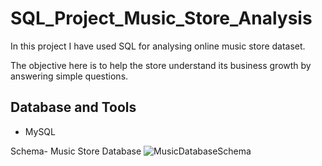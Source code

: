 # SQL_Project_Music_Store_Analysis
In this project  I have used SQL for analysing online music store dataset.

The objective here is to help the store understand its business growth by answering simple questions.



## Database and Tools
* MySQL

Schema- Music Store Database
![MusicDatabaseSchema](https://user-images.githubusercontent.com/112153548/213707717-bfc9f479-52d9-407b-99e1-e94db7ae10a3.png)
